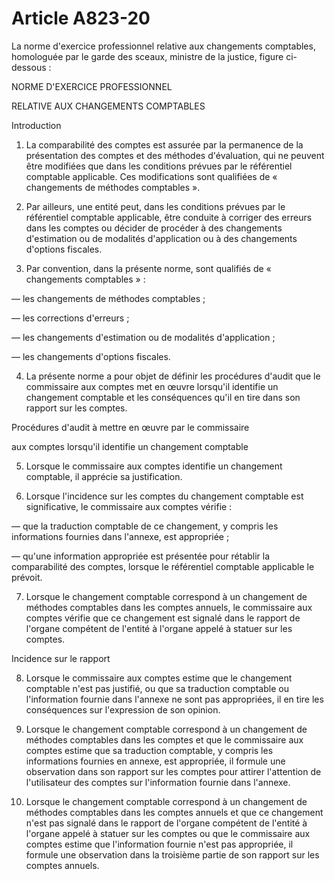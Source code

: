 # Article A823-20

La norme d'exercice professionnel relative aux changements comptables, homologuée par le garde des sceaux, ministre de la justice, figure ci-dessous :

NORME D'EXERCICE PROFESSIONNEL

RELATIVE AUX CHANGEMENTS COMPTABLES

Introduction

1. La comparabilité des comptes est assurée par la permanence de la présentation des comptes et des méthodes d'évaluation, qui ne peuvent être modifiées que dans les conditions prévues par le référentiel comptable applicable. Ces modifications sont qualifiées de « changements de méthodes comptables ».

2. Par ailleurs, une entité peut, dans les conditions prévues par le référentiel comptable applicable, être conduite à corriger des erreurs dans les comptes ou décider de procéder à des changements d'estimation ou de modalités d'application ou à des changements d'options fiscales.

3. Par convention, dans la présente norme, sont qualifiés de « changements comptables » :

― les changements de méthodes comptables ;

― les corrections d'erreurs ;

― les changements d'estimation ou de modalités d'application ;

― les changements d'options fiscales.

4. La présente norme a pour objet de définir les procédures d'audit que le commissaire aux comptes met en œuvre lorsqu'il identifie un changement comptable et les conséquences qu'il en tire dans son rapport sur les comptes.

Procédures d'audit à mettre en œuvre par le commissaire

aux comptes lorsqu'il identifie un changement comptable

5. Lorsque le commissaire aux comptes identifie un changement comptable, il apprécie sa justification.

6. Lorsque l'incidence sur les comptes du changement comptable est significative, le commissaire aux comptes vérifie :

― que la traduction comptable de ce changement, y compris les informations fournies dans l'annexe, est appropriée ;

― qu'une information appropriée est présentée pour rétablir la comparabilité des comptes, lorsque le référentiel comptable applicable le prévoit.

7. Lorsque le changement comptable correspond à un changement de méthodes comptables dans les comptes annuels, le commissaire aux comptes vérifie que ce changement est signalé dans le rapport de l'organe compétent de l'entité à l'organe appelé à statuer sur les comptes.

Incidence sur le rapport

8. Lorsque le commissaire aux comptes estime que le changement comptable n'est pas justifié, ou que sa traduction comptable ou l'information fournie dans l'annexe ne sont pas appropriées, il en tire les conséquences sur l'expression de son opinion.

9. Lorsque le changement comptable correspond à un changement de méthodes comptables dans les comptes et que le commissaire aux comptes estime que sa traduction comptable, y compris les informations fournies en annexe, est appropriée, il formule une observation dans son rapport sur les comptes pour attirer l'attention de l'utilisateur des comptes sur l'information fournie dans l'annexe.

10. Lorsque le changement comptable correspond à un changement de méthodes comptables dans les comptes annuels et que ce changement n'est pas signalé dans le rapport de l'organe compétent de l'entité à l'organe appelé à statuer sur les comptes ou que le commissaire aux comptes estime que l'information fournie n'est pas appropriée, il formule une observation dans la troisième partie de son rapport sur les comptes annuels.
